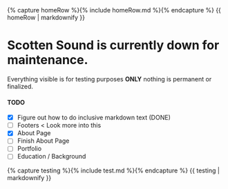 <body>
    {% capture homeRow %}{% include homeRow.md %}{% endcapture %}
    {{ homeRow | markdownify }}
</body>

# Scotten Sound is currently down for maintenance.
Everything visible is for testing purposes **ONLY** nothing is permanent or finalized.

#### TODO
- [x] Figure out how to do inclusive markdown text (DONE)
- [ ] Footers < Look more into this
- [x] About Page
- [ ] Finish About Page
- [ ] Portfolio
- [ ] Education / Background

<body>
    {% capture testing %}{% include test.md %}{% endcapture %}
    {{ testing | markdownify }}
</body>
